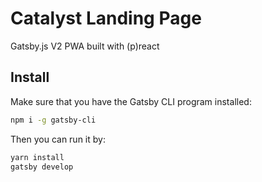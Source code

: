 # Catalyst Landing Page

Gatsby.js V2 PWA built with (p)react

## Install

Make sure that you have the Gatsby CLI program installed:

```sh
npm i -g gatsby-cli
```

Then you can run it by:

```sh
yarn install
gatsby develop
```
